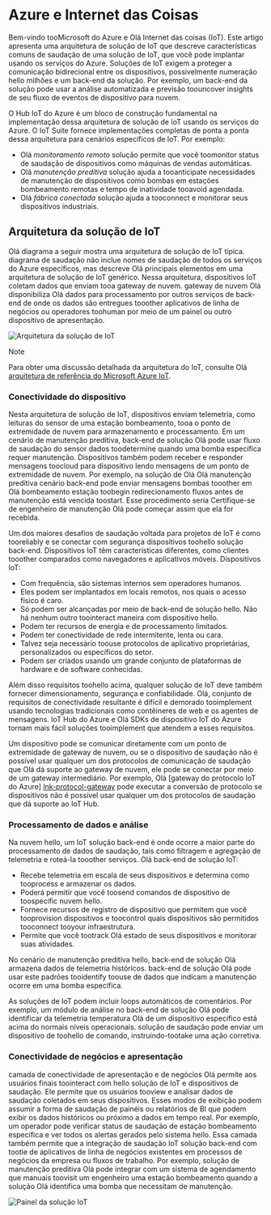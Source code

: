 
# <a name="azure-and-internet-of-things"></a>Azure e Internet das Coisas

Bem-vindo tooMicrosoft do Azure e Olá Internet das coisas (IoT). Este artigo apresenta uma arquitetura de solução de IoT que descreve características comuns de saudação de uma solução de IoT, que você pode implantar usando os serviços do Azure. Soluções de IoT exigem a proteger a comunicação bidirecional entre os dispositivos, possivelmente numeração hello milhões e um back-end da solução. Por exemplo, um back-end da solução pode usar a análise automatizada e previsão toouncover insights de seu fluxo de eventos de dispositivo para nuvem.

O Hub IoT do Azure é um bloco de construção fundamental na implementação dessa arquitetura de solução de IoT usando os serviços do Azure. O IoT Suite fornece implementações completas de ponta a ponta dessa arquitetura para cenários específicos de IoT. Por exemplo:

* Olá *monitoramento remoto* solução permite que você toomonitor status de saudação de dispositivos como máquinas de vendas automáticas.
* Olá *manutenção preditiva* solução ajuda a tooanticipate necessidades de manutenção de dispositivos como bombas em estações bombeamento remotas e tempo de inatividade tooavoid agendada.
* Olá *fábrica conectada* solução ajuda a tooconnect e monitorar seus dispositivos industriais.

## <a name="iot-solution-architecture"></a>Arquitetura da solução de IoT

Olá diagrama a seguir mostra uma arquitetura de solução de IoT típica. diagrama de saudação não inclue nomes de saudação de todos os serviços do Azure específicos, mas descreve Olá principais elementos em uma arquitetura de solução de IoT genérico. Nessa arquitetura, dispositivos IoT coletam dados que enviam tooa gateway de nuvem. gateway de nuvem Olá disponibiliza Olá dados para processamento por outros serviços de back-end de onde os dados são entregues tooother aplicativos de linha de negócios ou operadores toohuman por meio de um painel ou outro dispositivo de apresentação.

![Arquitetura da solução de IoT][img-solution-architecture]

> [!NOTE]
> Para obter uma discussão detalhada da arquitetura do IoT, consulte Olá [arquitetura de referência do Microsoft Azure IoT][lnk-refarch].

### <a name="device-connectivity"></a>Conectividade do dispositivo

Nesta arquitetura de solução de IoT, dispositivos enviam telemetria, como leituras do sensor de uma estação bombeamento, tooa o ponto de extremidade de nuvem para armazenamento e processamento. Em um cenário de manutenção preditiva, back-end de solução Olá pode usar fluxo de saudação do sensor dados toodetermine quando uma bomba específica requer manutenção. Dispositivos também podem receber e responder mensagens toocloud para dispositivo lendo mensagens de um ponto de extremidade de nuvem. Por exemplo, na solução de Olá Olá manutenção preditiva cenário back-end pode enviar mensagens bombas tooother em Olá bombeamento estação toobegin redirecionamento fluxos antes de manutenção está vencida toostart. Esse procedimento seria Certifique-se de engenheiro de manutenção Olá pode começar assim que ela for recebida.

Um dos maiores desafios de saudação voltada para projetos de IoT é como tooreliably e se conectar com segurança dispositivos toohello solução back-end. Dispositivos IoT têm características diferentes, como clientes tooother comparados como navegadores e aplicativos móveis. Dispositivos IoT:

* Com frequência, são sistemas internos sem operadores humanos.
* Eles podem ser implantados em locais remotos, nos quais o acesso físico é caro.
* Só podem ser alcançadas por meio de back-end de solução hello. Não há nenhum outro toointeract maneira com dispositivo hello.
* Podem ter recursos de energia e de processamento limitados.
* Podem ter conectividade de rede intermitente, lenta ou cara.
* Talvez seja necessário toouse protocolos de aplicativo proprietárias, personalizados ou específicos do setor.
* Podem ser criados usando um grande conjunto de plataformas de hardware e de software conhecidas.

Além disso requisitos toohello acima, qualquer solução de IoT deve também fornecer dimensionamento, segurança e confiabilidade. Olá, conjunto de requisitos de conectividade resultante é difícil e demorado tooimplement usando tecnologias tradicionais como contêineres de web e os agentes de mensagens. IoT Hub do Azure e Olá SDKs de dispositivo IoT do Azure tornam mais fácil soluções tooimplement que atendem a esses requisitos.

Um dispositivo pode se comunicar diretamente com um ponto de extremidade de gateway de nuvem, ou se o dispositivo de saudação não é possível usar qualquer um dos protocolos de comunicação de saudação que Olá dá suporte ao gateway de nuvem, ele pode se conectar por meio de um gateway intermediário. Por exemplo, Olá [gateway do protocolo IoT do Azure] [ lnk-protocol-gateway] pode executar a conversão de protocolo se dispositivos não é possível usar qualquer um dos protocolos de saudação que dá suporte ao IoT Hub.

### <a name="data-processing-and-analytics"></a>Processamento de dados e análise

Na nuvem hello, um IoT solução back-end é onde ocorre a maior parte do processamento de dados de saudação, tais como filtragem e agregação de telemetria e roteá-la tooother serviços. Olá back-end de solução IoT:

* Recebe telemetria em escala de seus dispositivos e determina como tooprocess e armazenar os dados. 
* Poderá permitir que você toosend comandos de dispositivo de toospecific nuvem hello.
* Fornece recursos de registro de dispositivo que permitem que você tooprovision dispositivos e toocontrol quais dispositivos são permitidos tooconnect tooyour infraestrutura.
* Permite que você tootrack Olá estado de seus dispositivos e monitorar suas atividades.

No cenário de manutenção preditiva hello, back-end de solução Olá armazena dados de telemetria históricos. back-end de solução Olá pode usar este padrões tooidentify toouse de dados que indicam a manutenção ocorre em uma bomba específica.

As soluções de IoT podem incluir loops automáticos de comentários. Por exemplo, um módulo de análise no back-end de solução Olá pode identificar da telemetria temperatura Olá de um dispositivo específico está acima do normais níveis operacionais. solução de saudação pode enviar um dispositivo de toohello de comando, instruindo-tootake uma ação corretiva.

### <a name="presentation-and-business-connectivity"></a>Conectividade de negócios e apresentação

camada de conectividade de apresentação e de negócios Olá permite aos usuários finais toointeract com hello solução de IoT e dispositivos de saudação. Ele permite que os usuários tooview e analisar dados de saudação coletados em seus dispositivos. Esses modos de exibição podem assumir a forma de saudação de painéis ou relatórios de BI que podem exibir os dados históricos ou próximo a dados em tempo real. Por exemplo, um operador pode verificar status de saudação de estação bombeamento específica e ver todos os alertas gerados pelo sistema hello. Essa camada também permite que a integração de saudação IoT solução back-end com tootie de aplicativos de linha de negócios existentes em processos de negócios da empresa ou fluxos de trabalho. Por exemplo, solução de manutenção preditiva Olá pode integrar com um sistema de agendamento que manuais toovisit um engenheiro uma estação bombeamento quando a solução Olá identifica uma bomba que necessitam de manutenção.

![Painel da solução IoT][img-dashboard]

[img-solution-architecture]: ./media/iot-azure-and-iot/iot-reference-architecture.png
[img-dashboard]: ./media/iot-azure-and-iot/iot-suite.png

[lnk-machinelearning]: http://azure.microsoft.com/documentation/services/machine-learning/
[Azure IoT Suite]: http://azure.microsoft.com/solutions/iot
[lnk-protocol-gateway]:  ../articles/iot-hub/iot-hub-protocol-gateway.md
[lnk-refarch]: http://download.microsoft.com/download/A/4/D/A4DAD253-BC21-41D3-B9D9-87D2AE6F0719/Microsoft_Azure_IoT_Reference_Architecture.pdf

